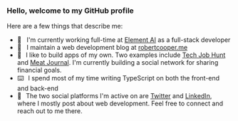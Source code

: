 ### Hello, welcome to my GitHub profile

Here are a few things that describe me:

- 💼&nbsp;&nbsp; I'm currently working full-time at [Element AI](https://www.elementai.com) as a full-stack developer
- 📝&nbsp;&nbsp; I maintain a web development blog at [robertcooper.me](https://www.robertcooper.me/)
- <span style="margin-right: 6px">📱</span> I like to build apps of my own. Two examples include [Tech Job Hunt](https://www.robertcooper.me/projects/tech-job-hunt) and [Meat Journal](https://www.robertcooper.me/projects/meat-journal). I'm currently building a social network for sharing financial goals.
- <span style="margin-right: 6px">⌨️</span> I spend most of my time writing TypeScript on both the front-end and back-end
- <span style="margin-right: 6px">💬</span> The two social platforms I'm active on are [Twitter](https://twitter.com/RobertCooper_RC) and [LinkedIn](https://www.linkedin.com/in/robert-cooper/), where I mostly post about web development. Feel free to connect and reach out to me there.
